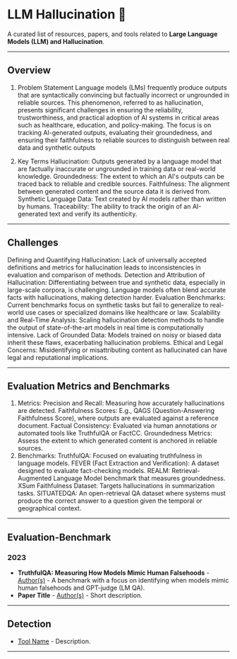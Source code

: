 # LLM Hallucination 🧠

A curated list of resources, papers, and tools related to **Large Language Models (LLM) and Hallucination**.

---

## Overview
1. Problem Statement
Language models (LMs) frequently produce outputs that are syntactically convincing but factually incorrect or ungrounded in reliable sources. This phenomenon, referred to as hallucination, presents significant challenges in ensuring the reliability, trustworthiness, and practical adoption of AI systems in critical areas such as healthcare, education, and policy-making. The focus is on tracking AI-generated outputs, evaluating their groundedness, and ensuring their faithfulness to reliable sources to distinguish between real data and synthetic outputs

2. Key Terms
Hallucination: Outputs generated by a language model that are factually inaccurate or ungrounded in training data or real-world knowledge.
Groundedness: The extent to which an AI's outputs can be traced back to reliable and credible sources.
Faithfulness: The alignment between generated content and the source data it is derived from.
Synthetic Language Data: Text created by AI models rather than written by humans.
Traceability: The ability to track the origin of an AI-generated text and verify its authenticity.

---

## Challenges
Defining and Quantifying Hallucination:
Lack of universally accepted definitions and metrics for hallucination leads to inconsistencies in evaluation and comparison of methods.
Detection and Attribution of Hallucination:
Differentiating between true and synthetic data, especially in large-scale corpora, is challenging.
Language models often blend accurate facts with hallucinations, making detection harder.
Evaluation Benchmarks:
Current benchmarks focus on synthetic tasks but fail to generalize to real-world use cases or specialized domains like healthcare or law.
Scalability and Real-Time Analysis:
Scaling hallucination detection methods to handle the output of state-of-the-art models in real time is computationally intensive.
Lack of Grounded Data:
Models trained on noisy or biased data inherit these flaws, exacerbating hallucination problems.
Ethical and Legal Concerns:
Misidentifying or misattributing content as hallucinated can have legal and reputational implications.

---

## Evaluation Metrics and Benchmarks
1. Metrics:
Precision and Recall: Measuring how accurately hallucinations are detected.
Faithfulness Scores: E.g., QAGS (Question-Answering Faithfulness Score), where outputs are evaluated against a reference document.
Factual Consistency: Evaluated via human annotations or automated tools like TruthfulQA or FactCC.
Groundedness Metrics: Assess the extent to which generated content is anchored in reliable sources.
2. Benchmarks:
TruthfulQA: Focused on evaluating truthfulness in language models.
FEVER (Fact Extraction and Verification): A dataset designed to evaluate fact-checking models.
REALM: Retrieval-Augmented Language Model benchmark that measures groundedness.
XSum Faithfulness Dataset: Targets hallucinations in summarization tasks.
SITUATEDQA: An open-retrieval QA dataset where systems must produce the correct answer to a question given the temporal or geographical context. 

---

## Evaluation-Benchmark
### 2023
- **TruthfulQA: Measuring How Models Mimic Human Falsehoods** - [Author(s)](https://arxiv.org/pdf/2109.07958) - A benchmark with a focus on identifying when models mimic human falsehoods and GPT-judge (LM QA).
- **Paper Title** - [Author(s)](https://example.com) - Short description.

---

## Detection
- [Tool Name](https://example.com) - Description.

---

